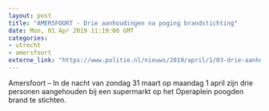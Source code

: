 ```yaml
---
layout: post
title: "AMERSFOORT - Drie aanhoudingen na poging brandstichting"
date: Mon, 01 Apr 2019 11:19:00 GMT
categories: 
- utrecht 
- amersfoort 
externe_link: "https://www.politie.nl/nieuws/2019/april/1/03-drie-aanhoudingen-na-poging-brandstichting.html"
---
```


Amersfoort – In de nacht van zondag 31 maart op maandag 1 april zijn drie personen aangehouden bij een supermarkt op het Operaplein poogden brand te stichten.
